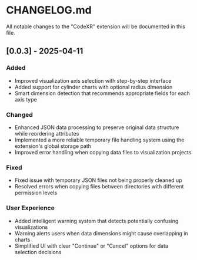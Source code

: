 # CHANGELOG.md

All notable changes to the "CodeXR" extension will be documented in this file.

## [0.0.3] - 2025-04-11
### Added
- Improved visualization axis selection with step-by-step interface
- Added support for cylinder charts with optional radius dimension
- Smart dimension detection that recommends appropriate fields for each axis type

### Changed
- Enhanced JSON data processing to preserve original data structure while reordering attributes
- Implemented a more reliable temporary file handling system using the extension's global storage path
- Improved error handling when copying data files to visualization projects

### Fixed
- Fixed issue with temporary JSON files not being properly cleaned up
- Resolved errors when copying files between directories with different permission levels

### User Experience
- Added intelligent warning system that detects potentially confusing visualizations
- Warning alerts users when data dimensions might cause overlapping in charts
- Simplified UI with clear "Continue" or "Cancel" options for data selection decisions
